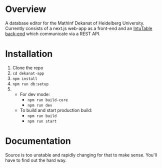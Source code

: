 Overview
================================================================================
A database editor for the MathInf Dekanat of Heidelberg University. Currently
consists of a next.js web-app as a front-end and an
[IntuTable back-end](https://gitlab.com/intutable/core/) which communicate via
a REST API.

Installation
================================================================================
1. Clone the repo
2. `cd dekanat-app`
3. `npm install`
4. `npm run db:setup`
5. - For dev mode:
     - `npm run build-core`
     - `npm run dev`
   - To build and start production build:
     - `npm run build`
     - `npm run start`

Documentation
================================================================================
Source is too unstable and rapidly changing for that to make sense. You'll have
to find out the hard way.
